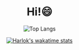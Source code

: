 <h1 text align=center>Hi!😄</h1>
<div align=center>
<!--
**JYB0/JYB0** is a ✨ _special_ ✨ repository because its `README.md` (this file) appears on your GitHub profile.

Here are some ideas to get you started:

- 🔭 I’m currently working on ...
- 🌱 I’m currently learning ...
- 👯 I’m looking to collaborate on ...
- 🤔 I’m looking for help with ...
- 💬 Ask me about ...
- 📫 How to reach me: ...
- 😄 Pronouns: ...
- ⚡ Fun fact: ...
-->
  
![Tistory Badge](https://img.shields.io/badge/Tech%20Blog-555263?style=flat&logoColor=white)]("https://velog.io/@jyb0")
<!--![Anurag's GitHub stats](https://github-readme-stats.vercel.app/api?username=JYB0&show_icons=true&theme=gruvbox)-->
![Top Langs](https://github-readme-stats.vercel.app/api/top-langs/?username=JYB0&layout=compact&theme=gruvbox)

[![Harlok's wakatime stats](https://github-readme-stats.vercel.app/api/wakatime?username=JYB0)](https://github.com/anuraghazra/github-readme-stats)
</div>

